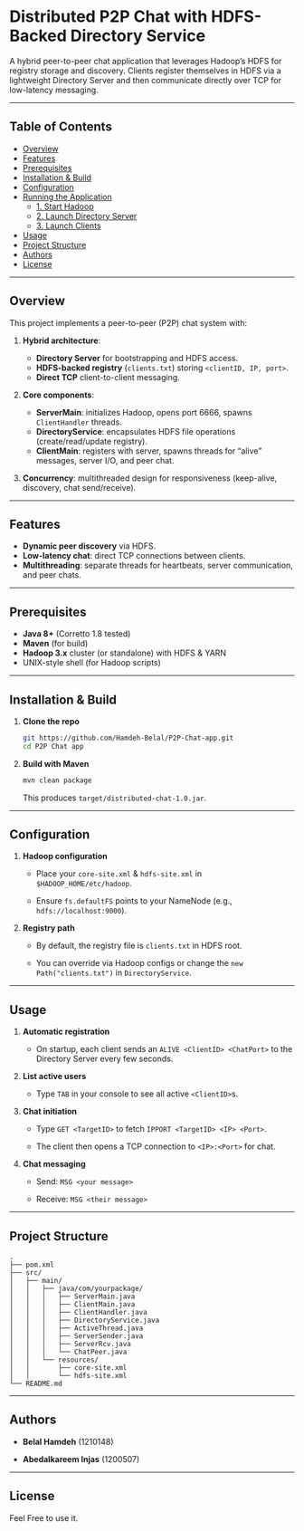 # Distributed P2P Chat with HDFS-Backed Directory Service

A hybrid peer-to-peer chat application that leverages Hadoop’s HDFS for registry storage and discovery. Clients register themselves in HDFS via a lightweight Directory Server and then communicate directly over TCP for low-latency messaging.

---

## Table of Contents

- [Overview](#overview)  
- [Features](#features)  
- [Prerequisites](#prerequisites)  
- [Installation & Build](#installation--build)  
- [Configuration](#configuration)  
- [Running the Application](#running-the-application)  
  - [1. Start Hadoop](#1-start-hadoop)  
  - [2. Launch Directory Server](#2-launch-directory-server)  
  - [3. Launch Clients](#3-launch-clients)  
- [Usage](#usage)  
- [Project Structure](#project-structure)  
- [Authors](#authors)  
- [License](#license)  

---

## Overview

This project implements a peer-to-peer (P2P) chat system with:

1. **Hybrid architecture**:  
   - **Directory Server** for bootstrapping and HDFS access.  
   - **HDFS-backed registry** (`clients.txt`) storing `<clientID, IP, port>`.  
   - **Direct TCP** client-to-client messaging.  

2. **Core components**:  
   - **ServerMain**: initializes Hadoop, opens port 6666, spawns `ClientHandler` threads.  
   - **DirectoryService**: encapsulates HDFS file operations (create/read/update registry).  
   - **ClientMain**: registers with server, spawns threads for “alive” messages, server I/O, and peer chat.  

3. **Concurrency**: multithreaded design for responsiveness (keep-alive, discovery, chat send/receive).

---

## Features

- **Dynamic peer discovery** via HDFS.  
- **Low-latency chat**: direct TCP connections between clients.  
- **Multithreading**: separate threads for heartbeats, server communication, and peer chats.  

---

## Prerequisites

- **Java 8+** (Corretto 1.8 tested)  
- **Maven** (for build)  
- **Hadoop 3.x** cluster (or standalone) with HDFS & YARN  
- UNIX-style shell (for Hadoop scripts)

---

## Installation & Build

1. **Clone the repo**  
   ```bash
   git https://github.com/Hamdeh-Belal/P2P-Chat-app.git
   cd P2P Chat app
    ```

2. **Build with Maven**
    
    ```bash
    mvn clean package
    ```
    
    This produces `target/distributed-chat-1.0.jar`.
    

---

## Configuration

1. **Hadoop configuration**
    
    - Place your `core-site.xml` & `hdfs-site.xml` in `$HADOOP_HOME/etc/hadoop`.
        
    - Ensure `fs.defaultFS` points to your NameNode (e.g., `hdfs://localhost:9000`).
        
2. **Registry path**
    
    - By default, the registry file is `clients.txt` in HDFS root.
        
    - You can override via Hadoop configs or change the `new Path("clients.txt")` in `DirectoryService`.
        

---
## Usage

1. **Automatic registration**
    
    - On startup, each client sends an `ALIVE <ClientID> <ChatPort>` to the Directory Server every few seconds.
        
2. **List active users**
    
    - Type `TAB` in your console to see all active `<ClientID>`s.
        
3. **Chat initiation**
    
    - Type `GET <TargetID>` to fetch `IPPORT <TargetID> <IP> <Port>`.
        
    - The client then opens a TCP connection to `<IP>:<Port>` for chat.
        
4. **Chat messaging**
    
    - Send: `MSG <your message>`
        
    - Receive: `MSG <their message>`
        

---

## Project Structure

```
.
├── pom.xml
├── src/
│   ├── main/
│   │   ├── java/com/yourpackage/
│   │   │   ├── ServerMain.java
│   │   │   ├── ClientMain.java
│   │   │   ├── ClientHandler.java
│   │   │   ├── DirectoryService.java
│   │   │   ├── ActiveThread.java
│   │   │   ├── ServerSender.java
│   │   │   ├── ServerRcv.java
│   │   │   └── ChatPeer.java
│   │   └── resources/
│   │       ├── core-site.xml
│   │       └── hdfs-site.xml
└── README.md
```

---

## Authors

- **Belal Hamdeh** (1210148)
    
- **Abedalkareem Injas** (1200507)
    

---

## License

Feel Free to use it.
